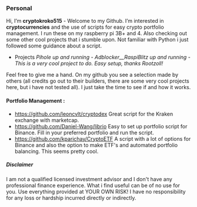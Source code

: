 ### Personal
Hi, I’m **cryptokroko515** - Welcome to my Github. I’m interested in **cryptocurrencies** and the use of scripts for easy crypto portfolio management. I run these on my raspberry pi 3B+ and 4. Also checking out some other cool projects that i stumble upon. Not familiar with Python i just followed some guidance about a script. 

* Projects _Pihole up and running - Adblocker__RaspiBlitz up and running - This is a very cool project to do. Easy setup, thanks Rootzoll!_


Feel free to give me a hand. On my github you see a selection made by others (all credits go out to their builders, there are some very cool projects here, but i have not tested all). I just take the time to see if and how it works. 

#### **Portfolio Management :** 
* https://github.com/leoncvlt/cryptodex Great script for the Kraken exchange with marketcap. 
* https://github.com/Daniel-Wang/librio Easy to set up portfolio script for Binance. Fill in your preferred portfolio and run the script.
* https://github.com/kparichay/CryptoETF A script with a lot of options for Binance and also the option to make ETF's and automated portfolio balancing. This seems pretty cool. 



##### Disclaimer
I am not a qualified licensed investment advisor and I don't have any professional finance experience. What i find useful can be of no use for you. Use everything provided at YOUR OWN RISK! I have no responsibility for any loss or hardship incurred directly or indirectly.

<!---
cryptokroko515/cryptokroko515 is a ✨ special ✨ repository because its `README.md` (this file) appears on your GitHub profile.
You can click the Preview link to take a look at your changes.
--->
